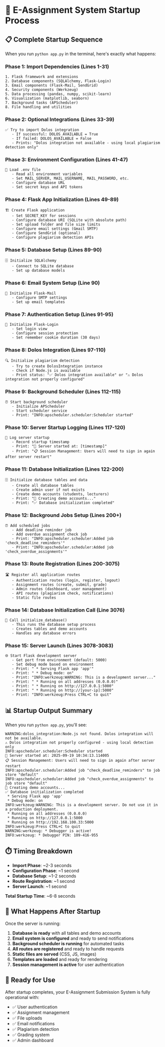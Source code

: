 # 🚀 E-Assignment System Startup Process

## 📋 Complete Startup Sequence

When you run `python app.py` in the terminal, here's exactly what happens:

### **Phase 1: Import Dependencies (Lines 1-31)**
```
1. Flask framework and extensions
2. Database components (SQLAlchemy, Flask-Login)
3. Email components (Flask-Mail, SendGrid)
4. Security components (Werkzeug)
5. Data processing (pandas, numpy, scikit-learn)
6. Visualization (matplotlib, seaborn)
7. Background tasks (APScheduler)
8. File handling and utilities
```

### **Phase 2: Optional Integrations (Lines 33-39)**
```
✅ Try to import Dolos integration
   - If successful: DOLOS_AVAILABLE = True
   - If failed: DOLOS_AVAILABLE = False
   - Prints: "Dolos integration not available - using local plagiarism detection only"
```

### **Phase 3: Environment Configuration (Lines 41-47)**
```
📁 Load .env file
   - Read all environment variables
   - Set MAIL_SERVER, MAIL_USERNAME, MAIL_PASSWORD, etc.
   - Configure database URL
   - Set secret keys and API tokens
```

### **Phase 4: Flask App Initialization (Lines 49-89)**
```
🏗️ Create Flask application
   - Set SECRET_KEY for sessions
   - Configure database URI (SQLite with absolute path)
   - Set upload folder and file size limits
   - Configure email settings (Gmail SMTP)
   - Configure SendGrid (optional)
   - Configure plagiarism detection APIs
```

### **Phase 5: Database Setup (Lines 89-90)**
```
🗄️ Initialize SQLAlchemy
   - Connect to SQLite database
   - Set up database models
```

### **Phase 6: Email System Setup (Line 90)**
```
📧 Initialize Flask-Mail
   - Configure SMTP settings
   - Set up email templates
```

### **Phase 7: Authentication Setup (Lines 91-95)**
```
🔐 Initialize Flask-Login
   - Set login view
   - Configure session protection
   - Set remember cookie duration (30 days)
```

### **Phase 8: Dolos Integration (Lines 97-110)**
```
🔍 Initialize plagiarism detection
   - Try to create DolosIntegration instance
   - Check if Node.js is available
   - Print status: "✅ Dolos integration available" or "⚠️ Dolos integration not properly configured"
```

### **Phase 9: Background Scheduler (Lines 112-115)**
```
⏰ Start background scheduler
   - Initialize APScheduler
   - Start scheduler service
   - Print: "INFO:apscheduler.scheduler:Scheduler started"
```

### **Phase 10: Server Startup Logging (Lines 117-120)**
```
📝 Log server startup
   - Record startup timestamp
   - Print: "🚀 Server started at: [timestamp]"
   - Print: "📋 Session Management: Users will need to sign in again after server restart"
```

### **Phase 11: Database Initialization (Lines 122-200)**
```
🗄️ Initialize database tables and data
   - Create all database tables
   - Create admin user if not exists
   - Create demo accounts (students, lecturers)
   - Print: "🚀 Creating demo accounts..."
   - Print: "✅ Database initialization completed"
```

### **Phase 12: Background Jobs Setup (Lines 200+)**
```
⏰ Add scheduled jobs
   - Add deadline reminder job
   - Add overdue assignment check job
   - Print: "INFO:apscheduler.scheduler:Added job 'check_deadline_reminders'"
   - Print: "INFO:apscheduler.scheduler:Added job 'check_overdue_assignments'"
```

### **Phase 13: Route Registration (Lines 200-3075)**
```
🛣️ Register all application routes
   - Authentication routes (login, register, logout)
   - Assignment routes (create, submit, grade)
   - Admin routes (dashboard, user management)
   - API routes (plagiarism check, notifications)
   - Static file routes
```

### **Phase 14: Database Initialization Call (Line 3076)**
```
🔄 Call initialize_database()
   - This runs the database setup process
   - Creates tables and demo accounts
   - Handles any database errors
```

### **Phase 15: Server Launch (Lines 3078-3083)**
```
🌐 Start Flask development server
   - Get port from environment (default: 5000)
   - Set debug mode based on environment
   - Print: " * Serving Flask app 'app'"
   - Print: " * Debug mode: on"
   - Print: "INFO:werkzeug:WARNING: This is a development server..."
   - Print: " * Running on all addresses (0.0.0.0)"
   - Print: " * Running on http://127.0.0.1:5000"
   - Print: " * Running on http://[your-ip]:5000"
   - Print: "INFO:werkzeug:Press CTRL+C to quit"
```

## 📊 Startup Output Summary

When you run `python app.py`, you'll see:

```
WARNING:dolos_integration:Node.js not found. Dolos integration will not be available.
⚠️ Dolos integration not properly configured - using local detection only
INFO:apscheduler.scheduler:Scheduler started
🚀 Server started at: 2025-09-19 10:34:13.114005
📋 Session Management: Users will need to sign in again after server restart
INFO:apscheduler.scheduler:Added job "check_deadline_reminders" to job store "default"
INFO:apscheduler.scheduler:Added job "check_overdue_assignments" to job store "default"
🚀 Creating demo accounts...
✅ Database initialization completed
 * Serving Flask app 'app'
 * Debug mode: on
INFO:werkzeug:WARNING: This is a development server. Do not use it in a production deployment.
 * Running on all addresses (0.0.0.0)
 * Running on http://127.0.0.1:5000
 * Running on http://192.168.100.33:5000
INFO:werkzeug:Press CTRL+C to quit
WARNING:werkzeug: * Debugger is active!
INFO:werkzeug: * Debugger PIN: 109-416-955
```

## ⏱️ Timing Breakdown

- **Import Phase**: ~2-3 seconds
- **Configuration Phase**: ~1 second
- **Database Setup**: ~1-2 seconds
- **Route Registration**: ~1 second
- **Server Launch**: ~1 second

**Total Startup Time**: ~6-8 seconds

## 🔧 What Happens After Startup

Once the server is running:
1. **Database is ready** with all tables and demo accounts
2. **Email system is configured** and ready to send notifications
3. **Background scheduler is running** for automated tasks
4. **All routes are registered** and ready to handle requests
5. **Static files are served** (CSS, JS, images)
6. **Templates are loaded** and ready for rendering
7. **Session management is active** for user authentication

## 🎯 Ready for Use

After startup completes, your E-Assignment Submission System is fully operational with:
- ✅ User authentication
- ✅ Assignment management
- ✅ File uploads
- ✅ Email notifications
- ✅ Plagiarism detection
- ✅ Grading system
- ✅ Admin dashboard
